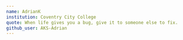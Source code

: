 ```yaml
---
name: AdrianK
institution: Coventry City College
quote: When life gives you a bug, give it to someone else to fix.
github_user: AKS-Adrian
---
```

